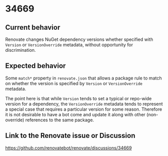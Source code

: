 # 34669

## Current behavior

Renovate changes NuGet dependency versions whether specified with `Version` or `VersionOverride` metadata, without opportunity for discrimination.

## Expected behavior

Some `match*` property in `renovate.json` that allows a package rule to match on whether the version is specified by `Version` or `VersionOverride` metadata.

The point here is that while `Version` tends to set a typical or repo-wide version for a dependency, the `VersionOverride` metadata tends to represent a special case that requires a particular version for some reason.
Therefore it is not desirable to have a bot come and update it along with other (non-override) references to the same package.

## Link to the Renovate issue or Discussion

https://github.com/renovatebot/renovate/discussions/34669
